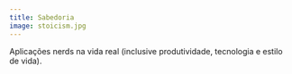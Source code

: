 ```yaml
---
title: Sabedoria
image: stoicism.jpg
---
```


Aplicações nerds na vida real (inclusive produtividade, tecnologia e estilo de vida).